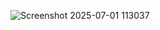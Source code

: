 ![Screenshot 2025-07-01 113037](https://github.com/user-attachments/assets/fe570c9b-043e-4b37-9cc8-f7e796cab4d0)
